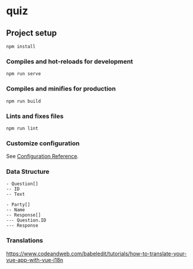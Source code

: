 # quiz

## Project setup
```
npm install
```

### Compiles and hot-reloads for development
```
npm run serve
```

### Compiles and minifies for production
```
npm run build
```

### Lints and fixes files
```
npm run lint
```

### Customize configuration
See [Configuration Reference](https://cli.vuejs.org/config/).

### Data Structure

```$xslt
- Question[]
-- ID
-- Text

- Party[]
-- Name
-- Response[]
--- Question.ID
--- Response
```

### Translations
https://www.codeandweb.com/babeledit/tutorials/how-to-translate-your-vue-app-with-vue-i18n